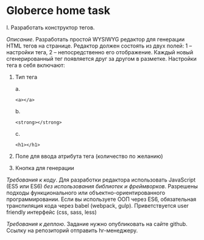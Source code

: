 # Globerce home task

I.	Разработать конструктор тегов.

*Описание*. Разработать простой WYSIWYG редактор для генерации HTML тегов на странице. Редактор должен состоять из двух полей: 1 – настройки тега, 
2 – непосредственно его отображение. Каждый новый сгенерированный тег появляется друг за другом в разметке.
Настройки тега в себя включают:
1.	Тип тега

    a. 
    
        <a></a>
    b.

        <strong></strong>

    c.
    
        <h1></h1>
        
2.	Поле для ввода атрибута тега (количество по желанию)
3.	Кнопка для генерации

*Требования к коду*. Для разработки редактора использовать JavaScript (ES5 или ES6) *без использования библиотек и фреймворков*. Разрешены подходы функционального или объектно-ориентированного программировании. Если вы используете ООП через ES6, обязательная транспиляция кода через babel (webpack, gulp).
Приветствуется user friendly интерфейс (css, sass, less) 

*Требования к деплою*. Задание нужно опубликовать на сайте github. Ссылку на репозиторий отправить hr-менеджеру.
